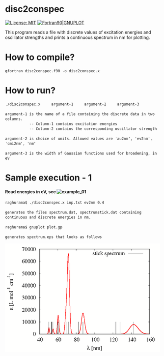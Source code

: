 # disc2conspec

[![License: MIT](https://img.shields.io/badge/License-MIT-yellow.svg)](https://opensource.org/licenses/MIT)
[![Fortran90|GNUPLOT](https://img.shields.io/badge/Language-Fortran90|GNUPLOT-red.svg)](https://en.wikipedia.org/wiki/Fortran)


This program reads a file with discrete values of excitation energies and oscillator strengths and prints a continuous spectrum in nm for plotting.

# How to compile?

    gfortran disc2conspec.f90 -o disc2conspec.x

# How to run? 

    ./disc2conspec.x     argument-1     argument-2     argument-3
    
    argument-1 is the name of a file containing the discrete data in two columns. 
               -- Column-1 contains excitation energies
               -- Column-2 contains the corresponding oscillator strength
               
    argument-2 is choice of units. Allowed values are 'au2nm', 'ev2nm', 'cmi2nm', 'nm'
    
    argument-3 is the width of Gaussian functions used for broadening, in eV

# Sample execution - 1 
#### Read energies in eV, see ![example_01](https://github.com/raghurama123/disc2conspec/tree/main/example_01)

    raghurama$ ./disc2conspec.x inp.txt ev2nm 0.4
    
    generates the files spectrum.dat, spectrumstick.dat containing continuous and discrete energies in nm.
    
    raghurama$ gnuplot plot.gp 
    
    generates spectrum.eps that looks as follows
    
![](https://github.com/raghurama123/disc2conspec/blob/main/tmp/spectrum.png)
